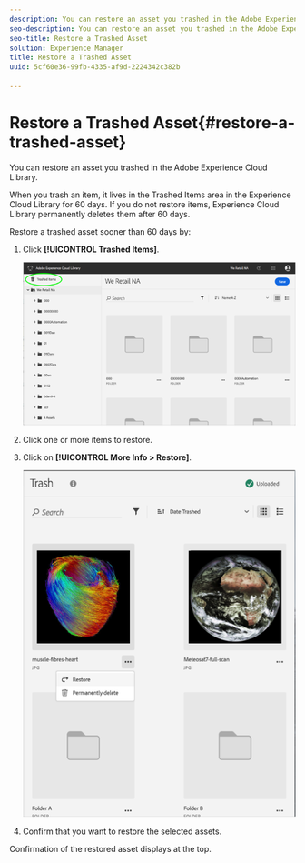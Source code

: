 ```yaml
---
description: You can restore an asset you trashed in the Adobe Experience Cloud Library.
seo-description: You can restore an asset you trashed in the Adobe Experience Cloud Library.
seo-title: Restore a Trashed Asset
solution: Experience Manager
title: Restore a Trashed Asset
uuid: 5cf60e36-99fb-4335-af9d-2224342c382b

---
```


# Restore a Trashed Asset{#restore-a-trashed-asset}

You can restore an asset you trashed in the Adobe Experience Cloud Library.

When you trash an item, it lives in the Trashed Items area in the Experience Cloud Library for 60 days. If you do not restore items, Experience Cloud Library permanently deletes them after 60 days.

Restore a trashed asset sooner than 60 days by:

1. Click **[!UICONTROL Trashed Items]**.

   ![](assets/library_general_trashed_items.png)

1. Click one or more items to restore.
1. Click on **[!UICONTROL More Info > Restore]**.

   ![](assets/library_restore_perm_delete.png)

1. Confirm that you want to restore the selected assets.

Confirmation of the restored asset displays at the top.
